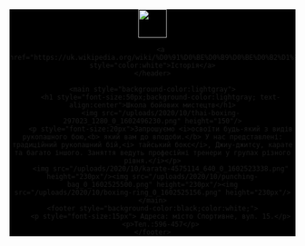<html>
    <title>Школа бойових мистецтв</title>
    <header style="background-color:black">
        <img src="/uploads/2020/10/boxing-1293088_640_0_1602494675.png" height="50px"/>
    
        <a href="https://uk.wikipedia.org/wiki/%D0%91%D0%BE%D0%B9%D0%BE%D0%B2%D1%96_%D0%BC%D0%B8%D1%81%D1%82%D0%B5%D1%86%D1%82%D0%B2%D0%B0" style="color:white">Історія</a>
    </header>
    
    <main style="background-color:lightgray">
        <h1 style="font-size:50px;background-color:lightgray; text-align:center">Школа бойових мистецтв</h1>
        <img src="/uploads/2020/10/thai-boxing-297023_1280_0_1602496230.png" height="150"/>
        <p style="font-size:20px">Запрошуємо <i>освоїти будь-який з видів рукопашного бою,<b> який вам до вподоби.</b> У нас представлені: традиційний рукопашний бій,<i> тайський бокс</i>, Джиу-джитсу, карате та багато іншого. Заняття ведуть професійні тренери у групах різного рівня.</i></p>
        <img src="/uploads/2020/10/karate-4575114_640_0_1602523338.png" height="230px"/><img src="/uploads/2020/10/punching-bag_0_1602525500.png" height="230px"/><img src="/uploads/2020/10/boxing-ring_0_1602525156.png" height="230px"/>
    </main>
    <footer style="background-color:black;color:white;">
        <p style="font-size:15px"> Адреса: місто Спортивне, вул. 15.</p>
        <p>Тел.:596-457</p>
    </footer>
</html>
